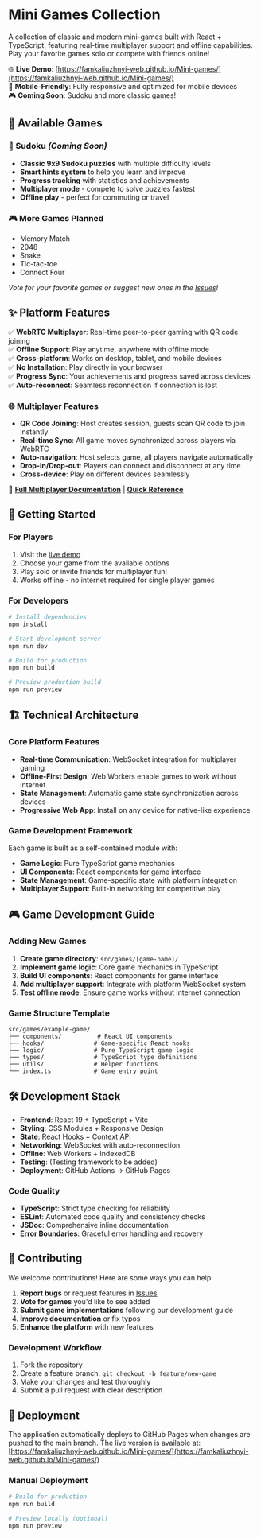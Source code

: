 # Mini Games Collection

A collection of classic and modern mini-games built with React + TypeScript, featuring real-time multiplayer support and offline capabilities. Play your favorite games solo or compete with friends online!

🌐 **Live Demo**: [https://famkaliuzhnyi-web.github.io/Mini-games/](https://famkaliuzhnyi-web.github.io/Mini-games/)  
📱 **Mobile-Friendly**: Fully responsive and optimized for mobile devices  
🎮 **Coming Soon**: Sudoku and more classic games!

## 🎯 Available Games

### 🔢 Sudoku *(Coming Soon)*
- **Classic 9x9 Sudoku puzzles** with multiple difficulty levels
- **Smart hints system** to help you learn and improve
- **Progress tracking** with statistics and achievements
- **Multiplayer mode** - compete to solve puzzles fastest
- **Offline play** - perfect for commuting or travel

### 🎮 More Games Planned
- Memory Match
- 2048
- Snake
- Tic-tac-toe
- Connect Four

*Vote for your favorite games or suggest new ones in the [Issues](https://github.com/famkaliuzhnyi-web/Mini-games/issues)!*

## ✨ Platform Features

✅ **WebRTC Multiplayer**: Real-time peer-to-peer gaming with QR code joining  
✅ **Offline Support**: Play anytime, anywhere with offline mode  
✅ **Cross-platform**: Works on desktop, tablet, and mobile devices  
✅ **No Installation**: Play directly in your browser  
✅ **Progress Sync**: Your achievements and progress saved across devices  
✅ **Auto-reconnect**: Seamless reconnection if connection is lost  

### 🌐 Multiplayer Features
- **QR Code Joining**: Host creates session, guests scan QR code to join instantly
- **Real-time Sync**: All game moves synchronized across players via WebRTC
- **Auto-navigation**: Host selects game, all players navigate automatically
- **Drop-in/Drop-out**: Players can connect and disconnect at any time
- **Cross-device**: Play on different devices seamlessly

📖 **[Full Multiplayer Documentation](docs/WEBRTC-MULTIPLAYER.md)** | **[Quick Reference](docs/MULTIPLAYER-QUICK-REFERENCE.md)**  

## 🚀 Getting Started

### For Players
1. Visit the [live demo](https://famkaliuzhnyi-web.github.io/Mini-games/)
2. Choose your game from the available options
3. Play solo or invite friends for multiplayer fun!
4. Works offline - no internet required for single player games

### For Developers
```bash
# Install dependencies
npm install

# Start development server  
npm run dev

# Build for production
npm run build

# Preview production build
npm run preview
```

## 🏗️ Technical Architecture

### Core Platform Features
- **Real-time Communication**: WebSocket integration for multiplayer gaming
- **Offline-First Design**: Web Workers enable games to work without internet
- **State Management**: Automatic game state synchronization across devices
- **Progressive Web App**: Install on any device for native-like experience

### Game Development Framework
Each game is built as a self-contained module with:
- **Game Logic**: Pure TypeScript game mechanics
- **UI Components**: React components for game interface  
- **State Management**: Game-specific state with platform integration
- **Multiplayer Support**: Built-in networking for competitive play

## 🎮 Game Development Guide

### Adding New Games
1. **Create game directory**: `src/games/[game-name]/`
2. **Implement game logic**: Core game mechanics in TypeScript
3. **Build UI components**: React components for game interface
4. **Add multiplayer support**: Integrate with platform WebSocket system
5. **Test offline mode**: Ensure game works without internet connection

### Game Structure Template
```
src/games/example-game/
├── components/          # React UI components
├── hooks/              # Game-specific React hooks  
├── logic/              # Pure TypeScript game logic
├── types/              # TypeScript type definitions
├── utils/              # Helper functions
└── index.ts            # Game entry point
```

## 🛠️ Development Stack

- **Frontend**: React 19 + TypeScript + Vite
- **Styling**: CSS Modules + Responsive Design  
- **State**: React Hooks + Context API
- **Networking**: WebSocket with auto-reconnection
- **Offline**: Web Workers + IndexedDB
- **Testing**: (Testing framework to be added)
- **Deployment**: GitHub Actions → GitHub Pages

### Code Quality
- **TypeScript**: Strict type checking for reliability
- **ESLint**: Automated code quality and consistency checks
- **JSDoc**: Comprehensive inline documentation
- **Error Boundaries**: Graceful error handling and recovery

## 📝 Contributing

We welcome contributions! Here are some ways you can help:

1. **Report bugs** or request features in [Issues](https://github.com/famkaliuzhnyi-web/Mini-games/issues)
2. **Vote for games** you'd like to see added
3. **Submit game implementations** following our development guide
4. **Improve documentation** or fix typos
5. **Enhance the platform** with new features

### Development Workflow
1. Fork the repository
2. Create a feature branch: `git checkout -b feature/new-game`
3. Make your changes and test thoroughly  
4. Submit a pull request with clear description

## 🚀 Deployment

The application automatically deploys to GitHub Pages when changes are pushed to the main branch. The live version is available at: [https://famkaliuzhnyi-web.github.io/Mini-games/](https://famkaliuzhnyi-web.github.io/Mini-games/)

### Manual Deployment
```bash
# Build for production
npm run build

# Preview locally (optional)  
npm run preview
```
